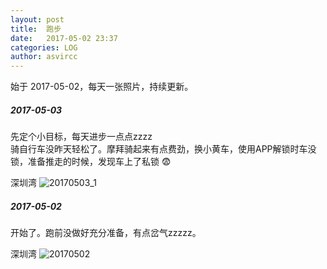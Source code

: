```yaml
---
layout: post
title:  跑步
date:   2017-05-02 23:37
categories: LOG
author: asvircc
---
```


始于 2017-05-02，每天一张照片，持续更新。

##### 2017-05-03

先定个小目标，每天进步一点点zzzz<br>
骑自行车没昨天轻松了。摩拜骑起来有点费劲，换小黄车，使用APP解锁时车没锁，准备推走的时候，发现车上了私锁 😨

深圳湾
![20170503_1][pic_1_20170503]

##### 2017-05-02

开始了。跑前没做好充分准备，有点岔气zzzzz。

深圳湾
![20170502][pic_1_20170502]




<!-- 图片链接 -->

[pic_1_20170502]:http://op7e8nyi8.bkt.clouddn.com/image/post/f249f737ee03fd074af1f60f50bdfd61.jpg "深圳湾"
[pic_1_20170503]:http://op7e8nyi8.bkt.clouddn.com/image/post/46457b88c6464f34e295b8eafdd4d2f9.jpg "深圳湾"


<!-- 文字链接 -->